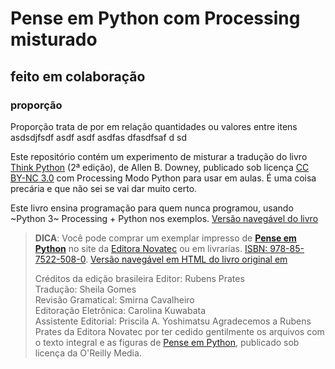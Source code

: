 # Pense em Python com Processing misturado
## feito em colaboração


### proporção

Proporção trata de por em relação quantidades ou valores entre itens
asdsdjfsdf asdf asdf
asdfas dfasdfsaf d
sd

<!--- a href="https://novatec.com.br/livros/pense-em-python/"><img src="https://github.com/PenseAllen/PensePython2e/raw/master/img/Capa_PenseEmPython167x232.png" align="right" style="margin-left: 20px;"></a --->

Este repositório contém um experimento de misturar a tradução do livro [Think Python](http://greenteapress.com/wp/think-python-2e/) (2ª edição), de Allen B. Downey, publicado sob licença [CC BY-NC 3.0](LICENSE.md) com Processing Modo Python para usar em aulas. É uma coisa precária e que não sei se vai dar muito certo.

Este livro ensina programação para quem nunca programou, usando ~Python 3~ Processing + Python nos exemplos. [Versão navegável do livro](https://abav.lugaralgum.com/PensePython2e/)


> __DICA__: Você pode comprar um exemplar impresso de [__Pense em Python__](https://novatec.com.br/livros/pense-em-python/) no site da [Editora Novatec](https://novatec.com.br/livros/pense-em-python/) ou em livrarias. [ISBN: 978-85-7522-508-0](https://novatec.com.br/livros/pense-em-python/).
> [Versão navegável em HTML do livro original em ](https://PenseAllen.github.io/PensePython2e/)
>
> Créditos da edição brasileira
> Editor: Rubens Prates<br>
> Tradução: Sheila Gomes<br>
> Revisão Gramatical: Smirna Cavalheiro<br>
> Editoração Eletrônica: Carolina Kuwabata<br>
> Assistente Editorial: Priscila A. Yoshimatsu
> Agradecemos a Rubens Prates da Editora Novatec por ter cedido gentilmente os arquivos com o texto integral e as figuras de [Pense em Python](https://novatec.com.br/livros/pense-em-python/), publicado sob licença da O'Reilly Media.

